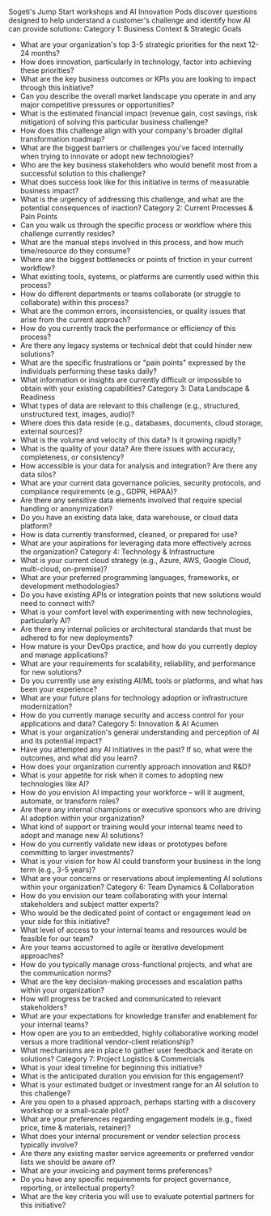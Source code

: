 Sogeti's Jump Start workshops and AI Innovation Pods discover questions designed to help understand a customer's challenge and identify how AI can provide solutions:
Category 1: Business Context & Strategic Goals
 * What are your organization's top 3-5 strategic priorities for the next 12-24 months?
 * How does innovation, particularly in technology, factor into achieving these priorities?
 * What are the key business outcomes or KPIs you are looking to impact through this initiative?
 * Can you describe the overall market landscape you operate in and any major competitive pressures or opportunities?
 * What is the estimated financial impact (revenue gain, cost savings, risk mitigation) of solving this particular business challenge?
 * How does this challenge align with your company's broader digital transformation roadmap?
 * What are the biggest barriers or challenges you've faced internally when trying to innovate or adopt new technologies?
 * Who are the key business stakeholders who would benefit most from a successful solution to this challenge?
 * What does success look like for this initiative in terms of measurable business impact?
 * What is the urgency of addressing this challenge, and what are the potential consequences of inaction?
Category 2: Current Processes & Pain Points
 * Can you walk us through the specific process or workflow where this challenge currently resides?
 * What are the manual steps involved in this process, and how much time/resource do they consume?
 * Where are the biggest bottlenecks or points of friction in your current workflow?
 * What existing tools, systems, or platforms are currently used within this process?
 * How do different departments or teams collaborate (or struggle to collaborate) within this process?
 * What are the common errors, inconsistencies, or quality issues that arise from the current approach?
 * How do you currently track the performance or efficiency of this process?
 * Are there any legacy systems or technical debt that could hinder new solutions?
 * What are the specific frustrations or "pain points" expressed by the individuals performing these tasks daily?
 * What information or insights are currently difficult or impossible to obtain with your existing capabilities?
Category 3: Data Landscape & Readiness
 * What types of data are relevant to this challenge (e.g., structured, unstructured text, images, audio)?
 * Where does this data reside (e.g., databases, documents, cloud storage, external sources)?
 * What is the volume and velocity of this data? Is it growing rapidly?
 * What is the quality of your data? Are there issues with accuracy, completeness, or consistency?
 * How accessible is your data for analysis and integration? Are there any data silos?
 * What are your current data governance policies, security protocols, and compliance requirements (e.g., GDPR, HIPAA)?
 * Are there any sensitive data elements involved that require special handling or anonymization?
 * Do you have an existing data lake, data warehouse, or cloud data platform?
 * How is data currently transformed, cleaned, or prepared for use?
 * What are your aspirations for leveraging data more effectively across the organization?
Category 4: Technology & Infrastructure
 * What is your current cloud strategy (e.g., Azure, AWS, Google Cloud, multi-cloud, on-premise)?
 * What are your preferred programming languages, frameworks, or development methodologies?
 * Do you have existing APIs or integration points that new solutions would need to connect with?
 * What is your comfort level with experimenting with new technologies, particularly AI?
 * Are there any internal policies or architectural standards that must be adhered to for new deployments?
 * How mature is your DevOps practice, and how do you currently deploy and manage applications?
 * What are your requirements for scalability, reliability, and performance for new solutions?
 * Do you currently use any existing AI/ML tools or platforms, and what has been your experience?
 * What are your future plans for technology adoption or infrastructure modernization?
 * How do you currently manage security and access control for your applications and data?
Category 5: Innovation & AI Acumen
 * What is your organization's general understanding and perception of AI and its potential impact?
 * Have you attempted any AI initiatives in the past? If so, what were the outcomes, and what did you learn?
 * How does your organization currently approach innovation and R&D?
 * What is your appetite for risk when it comes to adopting new technologies like AI?
 * How do you envision AI impacting your workforce – will it augment, automate, or transform roles?
 * Are there any internal champions or executive sponsors who are driving AI adoption within your organization?
 * What kind of support or training would your internal teams need to adopt and manage new AI solutions?
 * How do you currently validate new ideas or prototypes before committing to larger investments?
 * What is your vision for how AI could transform your business in the long term (e.g., 3-5 years)?
 * What are your concerns or reservations about implementing AI solutions within your organization?
Category 6: Team Dynamics & Collaboration
 * How do you envision our team collaborating with your internal stakeholders and subject matter experts?
 * Who would be the dedicated point of contact or engagement lead on your side for this initiative?
 * What level of access to your internal teams and resources would be feasible for our team?
 * Are your teams accustomed to agile or iterative development approaches?
 * How do you typically manage cross-functional projects, and what are the communication norms?
 * What are the key decision-making processes and escalation paths within your organization?
 * How will progress be tracked and communicated to relevant stakeholders?
 * What are your expectations for knowledge transfer and enablement for your internal teams?
 * How open are you to an embedded, highly collaborative working model versus a more traditional vendor-client relationship?
 * What mechanisms are in place to gather user feedback and iterate on solutions?
Category 7: Project Logistics & Commercials
 * What is your ideal timeline for beginning this initiative?
 * What is the anticipated duration you envision for this engagement?
 * What is your estimated budget or investment range for an AI solution to this challenge?
 * Are you open to a phased approach, perhaps starting with a discovery workshop or a small-scale pilot?
 * What are your preferences regarding engagement models (e.g., fixed price, time & materials, retainer)?
 * What does your internal procurement or vendor selection process typically involve?
 * Are there any existing master service agreements or preferred vendor lists we should be aware of?
 * What are your invoicing and payment terms preferences?
 * Do you have any specific requirements for project governance, reporting, or intellectual property?
 * What are the key criteria you will use to evaluate potential partners for this initiative?
